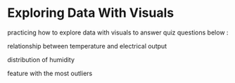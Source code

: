 # Exploring Data With Visuals

practicing how to explore data with visuals to answer quiz questions below :

relationship between temperature and electrical output

distribution of humidity

feature with the most outliers
